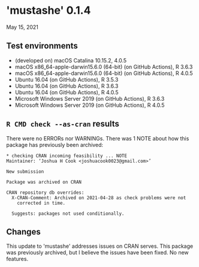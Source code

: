 # 'mustashe' 0.1.4

May 15, 2021

## Test environments

- (developed on) macOS Catalina 10.15.2, 4.0.5
- macOS x86_64-apple-darwin15.6.0 (64-bit) (on GitHub Actions), R 3.6.3
- macOS x86_64-apple-darwin15.6.0 (64-bit) (on GitHub Actions), R 4.0.5
- Ubuntu 16.04 (on GitHub Actions), R 3.5.3
- Ubuntu 16.04 (on GitHub Actions), R 3.6.3
- Ubuntu 16.04 (on GitHub Actions), R 4.0.5
- Microsoft Windows Server 2019 (on GitHub Actions), R 3.6.3
- Microsoft Windows Server 2019 (on GitHub Actions), R 4.0.5

## `R CMD check --as-cran` results

There were no ERRORs nor WARNINGs. There was 1 NOTE about how this package has previously been archived:

```
* checking CRAN incoming feasibility ... NOTE
Maintainer: ‘Joshua H Cook <joshuacook0023@gmail.com>’

New submission

Package was archived on CRAN

CRAN repository db overrides:
  X-CRAN-Comment: Archived on 2021-04-28 as check problems were not
    corrected in time.

  Suggests: packages not used conditionally.
```

## Changes

This update to 'mustashe' addresses issues on CRAN serves.
This package was previously archived, but I believe the issues have been fixed.
No new features.
